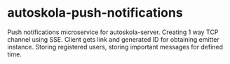 # autoskola-push-notifications
Push notifications microservice for autoskola-server. Creating 1 way TCP channel using SSE. Client gets link and generated ID for obtaining emitter instance. Storing registered users, storing important messages for defined time. 

